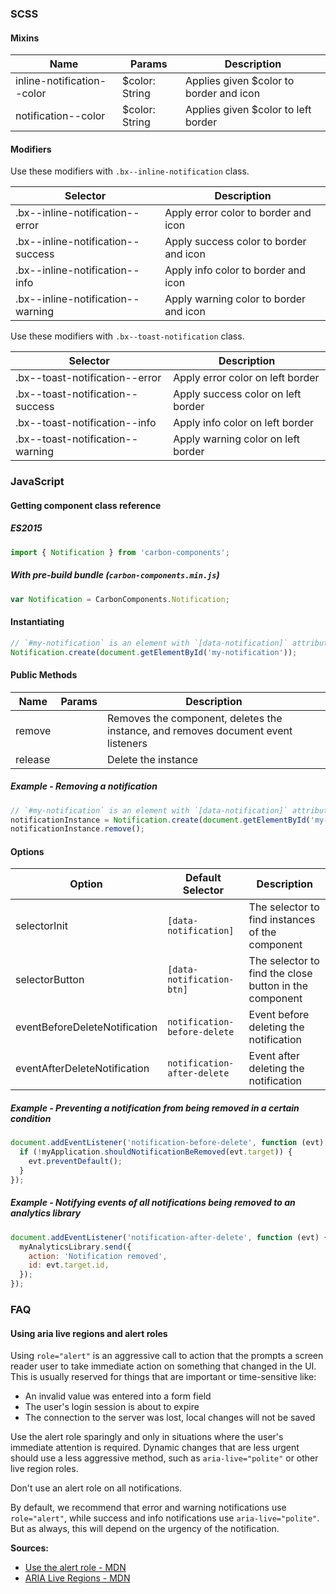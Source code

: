 ### SCSS

#### Mixins

| Name                       | Params         | Description                             |
|----------------------------|----------------|-----------------------------------------|
| inline-notification--color | $color: String | Applies given $color to border and icon |
| notification--color        | $color: String | Applies given $color to left border     |


#### Modifiers

Use these modifiers with `.bx--inline-notification` class.

| Selector                         | Description                        |
|----------------------------------|------------------------------------|
| .bx--inline-notification--error   | Apply error color to border and icon   |
| .bx--inline-notification--success | Apply success color to border and icon |
| .bx--inline-notification--info    | Apply info color to border and icon    |
| .bx--inline-notification--warning | Apply warning color to border and icon |

Use these modifiers with `.bx--toast-notification` class.

| Selector                         | Description                        |
|----------------------------------|------------------------------------|
| .bx--toast-notification--error   | Apply error color on left border   |
| .bx--toast-notification--success | Apply success color on left border |
| .bx--toast-notification--info    | Apply info color on left border    |
| .bx--toast-notification--warning | Apply warning color on left border |

### JavaScript

#### Getting component class reference

##### ES2015

```javascript
import { Notification } from 'carbon-components';
```

##### With pre-build bundle (`carbon-components.min.js`)

```javascript
var Notification = CarbonComponents.Notification;
```

#### Instantiating

```javascript
// `#my-notification` is an element with `[data-notification]` attribute
Notification.create(document.getElementById('my-notification'));
```

#### Public Methods

| Name    | Params | Description                                                                       |
|---------|--------|-----------------------------------------------------------------------------------|
| remove  |        | Removes the component, deletes the instance, and removes document event listeners |
| release |        | Delete the instance                                                               |

##### Example - Removing a notification

```javascript
// `#my-notification` is an element with `[data-notification]` attribute
notificationInstance = Notification.create(document.getElementById('my-notification'));
notificationInstance.remove();
```

#### Options

| Option                        | Default Selector             | Description                                               |
|-------------------------------|------------------------------|-----------------------------------------------------------|
| selectorInit                  | `[data-notification]`        | The selector to find instances of the component           |
| selectorButton                | `[data-notification-btn]`    | The selector to find the close button in the component    |
| eventBeforeDeleteNotification | `notification-before-delete` | Event before deleting the notification                    |
| eventAfterDeleteNotification  | `notification-after-delete`  | Event after deleting the notification                     |

##### Example - Preventing a notification from being removed in a certain condition

```javascript
document.addEventListener('notification-before-delete', function (evt) {
  if (!myApplication.shouldNotificationBeRemoved(evt.target)) {
    evt.preventDefault();
  }
});
```

##### Example - Notifying events of all notifications being removed to an analytics library

```javascript
document.addEventListener('notification-after-delete', function (evt) {
  myAnalyticsLibrary.send({
    action: 'Notification removed',
    id: evt.target.id,
  });
});
```

### FAQ 

#### Using aria live regions and alert roles

Using `role="alert"` is an aggressive call to action that the prompts a screen reader user to take immediate action on something that changed in the UI. This is usually reserved for things that are important or time-sensitive like:

- An invalid value was entered into a form field 
- The user's login session is about to expire
- The connection to the server was lost, local changes will not be saved

Use the alert role sparingly and only in situations where the user's immediate attention is required. 
Dynamic changes that are less urgent should use a less aggressive method, such as `aria-live="polite"` or other live region roles. 

Don't use an alert role on all notifications.

By default, we recommend that error and warning notifications use `role="alert"`, while success and info notifications use `aria-live="polite"`. 
But as always, this will depend on the urgency of the notification. 

**Sources:**
- [Use the alert role - MDN](https://developer.mozilla.org/en-US/docs/Web/Accessibility/ARIA/ARIA_Techniques/Using_the_alert_role)
- [ARIA Live Regions - MDN](https://developer.mozilla.org/en-US/docs/Web/Accessibility/ARIA/ARIA_Live_Regions)
